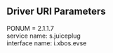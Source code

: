 ## Driver URI Parameters
PONUM = 2.1.1.7 <br />
service name: s.juiceplug <br />
interface name: i.xbos.evse <br />
